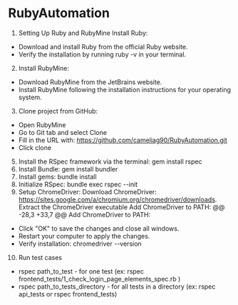 # RubyAutomation

1. Setting Up Ruby and RubyMine
   Install Ruby:

- Download and install Ruby from the official Ruby website.
- Verify the installation by running ruby -v in your terminal.

2. Install RubyMine:

- Download RubyMine from the JetBrains website.
- Install RubyMine following the installation instructions for your operating system.

3. Clone project from GitHub:
- Open RubyMine
- Go to Git tab and select Clone
- Fill in the URL with: https://github.com/cameliag90/RubyAutomation.git
- Click clone
5. Install the RSpec framework via the terminal: gem install rspec
6. Install Bundle: gem install bundler
7. Install gems: bundle install
8. Initialize RSpec: bundle exec rspec --init
9. Setup ChromeDriver:
   Download ChromeDriver: https://sites.google.com/a/chromium.org/chromedriver/downloads.
   Extract the ChromeDriver executable
   Add ChromeDriver to PATH:
   @@ -28,3 +33,7 @@ Add ChromeDriver to PATH:
- Click "OK" to save the changes and close all windows.
- Restart your computer to apply the changes.
- Verify installation: chromedriver --version
10. Run test cases
- rspec path_to_test - for one test (ex: rspec frontend_tests/1_check_login_page_elements_spec.rb )
- rspec path_to_tests_directory - for all tests in a directory (ex:  rspec api_tests  or  rspec frontend_tests)